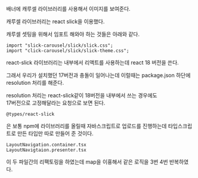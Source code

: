배너에 캐루셀 라이브러리를 사용해서 이미지를 보여준다.

캐루셀 라이브러리는 react slick을 이용했다.

캐루셀 셋팅을 위해서 임포트 해와야 하는 것들은 아래와 같다.

    import "slick-carousel/slick/slick.css";    
    import "click-carousel/slick/slick-theme.css";

react-slick 라이브러리는 내부에서 리액트를 사용하는데
react 18 버전을 쓴다.

그래서 우리가 설치했던 17버전과 충돌이 일어나는데
이럴때는 package.json 하단에 resolution 처리를 해준다.

resolution 처리는 react-slick같이 18버전을 내부에서 쓰는 경우에도   
17버전으로 고정해달라는 요청으로 보면 된다.

    @types/react-slick

은 보통 npm에 라이브러리를 올릴때 자바스크립트로 업로드를 진행하는데
타입스크립트로 만든 타입만 따로 만들어 준 것이다.

    LayoutNavigation.container.tsx   
    LayoutNavigtaion.presenter.tsx   

이 두 파일간의 리팩토링을 하였는데 map을 이횽해서 같은 로직을 3번 4번 반복하였다.
